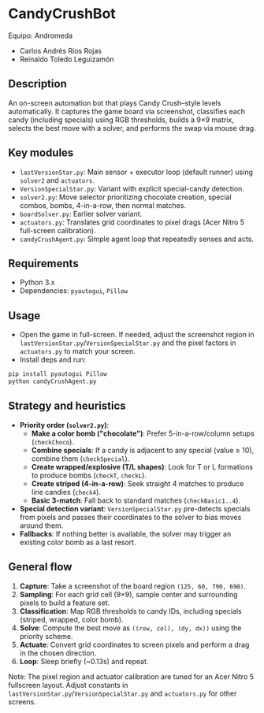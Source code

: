 # CandyCrushBot

Equipo: Andromeda

- Carlos Andrés Rios Rojas
- Reinaldo Toledo Leguizamón

## Description
An on-screen automation bot that plays Candy Crush–style levels automatically. It captures the game board via screenshot, classifies each candy (including specials) using RGB thresholds, builds a 9×9 matrix, selects the best move with a solver, and performs the swap via mouse drag.

## Key modules
- `lastVersionStar.py`: Main sensor + executor loop (default runner) using `solver2` and `actuators`.
- `VersionSpecialStar.py`: Variant with explicit special-candy detection.
- `solver2.py`: Move selector prioritizing chocolate creation, special combos, bombs, 4-in-a-row, then normal matches.
- `boardSolver.py`: Earlier solver variant.
- `actuators.py`: Translates grid coordinates to pixel drags (Acer Nitro 5 full-screen calibration).
- `candyCrushAgent.py`: Simple agent loop that repeatedly senses and acts.

## Requirements
- Python 3.x
- Dependencies: `pyautogui`, `Pillow`

## Usage
- Open the game in full-screen. If needed, adjust the screenshot region in `lastVersionStar.py`/`VersionSpecialStar.py` and the pixel factors in `actuators.py` to match your screen.
- Install deps and run:
```bash
pip install pyautogui Pillow
python candyCrushAgent.py
```

## Strategy and heuristics
- **Priority order (`solver2.py`)**:
  - **Make a color bomb ("chocolate")**: Prefer 5-in-a-row/column setups (`checkChoco`).
  - **Combine specials**: If a candy is adjacent to any special (value ≥ 10), combine them (`checkSpecial`).
  - **Create wrapped/explosive (T/L shapes)**: Look for T or L formations to produce bombs (`checkT`, `checkL`).
  - **Create striped (4-in-a-row)**: Seek straight 4 matches to produce line candies (`check4`).
  - **Basic 3-match**: Fall back to standard matches (`checkBasic1..4`).
- **Special detection variant**: `VersionSpecialStar.py` pre-detects specials from pixels and passes their coordinates to the solver to bias moves around them.
- **Fallbacks**: If nothing better is available, the solver may trigger an existing color bomb as a last resort.

## General flow
1. **Capture**: Take a screenshot of the board region `(125, 60, 790, 690)`.
2. **Sampling**: For each grid cell (9×9), sample center and surrounding pixels to build a feature set.
3. **Classification**: Map RGB thresholds to candy IDs, including specials (striped, wrapped, color bomb).
4. **Solve**: Compute the best move as `((row, col), (dy, dx))` using the priority scheme.
5. **Actuate**: Convert grid coordinates to screen pixels and perform a drag in the chosen direction.
6. **Loop**: Sleep briefly (~0.13s) and repeat.

Note: The pixel region and actuator calibration are tuned for an Acer Nitro 5 fullscreen layout. Adjust constants in `lastVersionStar.py`/`VersionSpecialStar.py` and `actuators.py` for other screens.